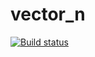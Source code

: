 # vector_n

[![Build status](https://ci.appveyor.com/api/projects/status/bhfw7ef1939vgoeq?svg=true)](https://ci.appveyor.com/project/scalar438/vector-n)
